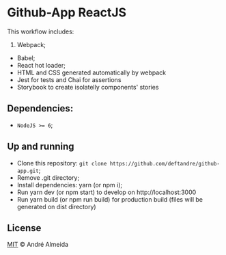 # Github-App ReactJS

This workflow includes:

1. Webpack;

-   Babel;
-   React hot loader;
-   HTML and CSS generated automatically by webpack
-   Jest for tests and Chai for assertions
-   Storybook to create isolatelly components' stories

## Dependencies:

-   `NodeJS >= 6`;

## Up and running

-   Clone this repository: `git clone https://github.com/deftandre/github-app.git`;
-   Remove .git directory;
-   Install dependencies: yarn (or npm i);
-   Run yarn dev (or npm start) to develop on http://localhost:3000
-   Run yarn build (or npm run build) for production build (files will be generated on dist directory)

## License

[MIT](https://github.com/deftandre/licenses/blob/master/MIT-LICENSE) &copy; André Almeida
